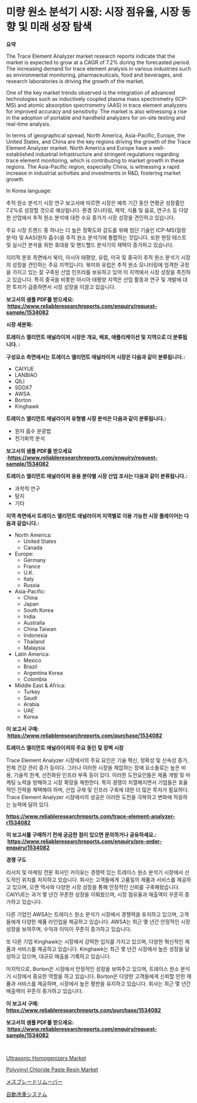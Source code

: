 <p><h1>미량 원소 분석기 시장: 시장 점유율, 시장 동향 및 미래 성장 탐색</h1></p><p><strong>요약</strong></p>
<p><p>The Trace Element Analyzer market research reports indicate that the market is expected to grow at a CAGR of 7.2% during the forecasted period. The increasing demand for trace element analysis in various industries such as environmental monitoring, pharmaceuticals, food and beverages, and research laboratories is driving the growth of the market. </p><p>One of the key market trends observed is the integration of advanced technologies such as inductively coupled plasma mass spectrometry (ICP-MS) and atomic absorption spectrometry (AAS) in trace element analyzers for improved accuracy and sensitivity. The market is also witnessing a rise in the adoption of portable and handheld analyzers for on-site testing and real-time analysis.</p><p>In terms of geographical spread, North America, Asia-Pacific, Europe, the United States, and China are the key regions driving the growth of the Trace Element Analyzer market. North America and Europe have a well-established industrial infrastructure and stringent regulations regarding trace element monitoring, which is contributing to market growth in these regions. The Asia-Pacific region, especially China, is witnessing a rapid increase in industrial activities and investments in R&D, fostering market growth.</p><p>In Korea language:</p><p>추적 원소 분석기 시장 연구 보고서에 따르면 시장은 예측 기간 동안 연평균 성장률인 7.2%로 성장할 것으로 예상됩니다. 환경 모니터링, 제약, 식품 및 음료, 연구소 등 다양한 산업에서 추적 원소 분석에 대한 수요 증가가 시장 성장을 견인하고 있습니다.</p><p>주요 시장 트렌드 중 하나는 더 높은 정확도와 감도를 위해 첨단 기술인 ICP-MS(질량 분석) 및 AAS(원자 흡수)을 추적 원소 분석기에 통합하는 것입니다. 또한 현장 테스트 및 실시간 분석을 위한 휴대용 및 핸드헬드 분석기의 채택이 증가하고 있습니다.</p><p>지리적 분포 측면에서 북미, 아시아 태평양, 유럽, 미국 및 중국이 추적 원소 분석기 시장의 성장을 견인하는 주요 지역입니다. 북미와 유럽은 추적 원소 모니터링에 엄격한 규정을 가지고 있는 잘 구축된 산업 인프라를 보유하고 있어 이 지역에서 시장 성장을 촉진하고 있습니다. 특히 중국을 비롯한 아시아 태평양 지역은 산업 활동과 연구 및 개발에 대한 투자가 급증하면서 시장 성장을 이끌고 있습니다.</p></p>
<p><strong>보고서의 샘플 PDF를 받으세요: &nbsp;<a href="https://www.reliableresearchreports.com/enquiry/request-sample/1534082">https://www.reliableresearchreports.com/enquiry/request-sample/1534082</a></strong></p>
<p><strong>시장 세분화:</strong></p>
<p><strong> 트레이스 엘리먼트 애널라이저 시장은 개요, 배포, 애플리케이션 및 지역으로 더 분류됩니다. :</strong></p>
<p><strong>구성요소 측면에서는 트레이스 엘리먼트 애널라이저 시장은 다음과 같이 분류됩니다.:</strong></p>
<p><ul><li>CAIYUE</li><li>LANBIAO</li><li>QILI</li><li>SDDX7</li><li>AWSA</li><li>Borton</li><li>Kinghawk</li></ul></p>
<p><strong> 트레이스 엘리먼트 애널라이저 유형별 시장 분석은 다음과 같이 분류됩니다.:</strong></p>
<p><ul><li>원자 흡수 분광법</li><li>전기화학 분석</li></ul></p>
<p><strong>보고서의 샘플 PDF를 받으세요 :<a href="https://www.reliableresearchreports.com/enquiry/request-sample/1534082">https://www.reliableresearchreports.com/enquiry/request-sample/1534082</a></strong></p>
<p><strong> 트레이스 엘리먼트 애널라이저 응용 분야별 시장 산업 조사는 다음과 같이 분류됩니다.:</strong></p>
<p><ul><li>과학적 연구</li><li>탐지</li><li>기타</li></ul></p>
<p><strong>지역 측면에서 트레이스 엘리먼트 애널라이저 지역별로 이용 가능한 시장 플레이어는 다음과 같습니다.:</strong></p>
<p><ul>
    <li>
        North America:
        <ul>
            <li>United States</li>
            <li>Canada</li>
        </ul>
    </li>
    <li>
        Europe:
        <ul>
            <li>Germany</li>
            <li>France</li>
            <li>U.K.</li>
            <li>Italy</li>
            <li>Russia</li>
        </ul>
    </li>
    <li>
        Asia-Pacific:
        <ul>
            <li>China</li>
            <li>Japan</li>
            <li>South Korea</li>
            <li>India</li>
            <li>Australia</li>
            <li>China Taiwan</li>
            <li>Indonesia</li>
            <li>Thailand</li>
            <li>Malaysia</li>
        </ul>
    </li>
    <li>
        Latin America:
        <ul>
            <li>Mexico</li>
            <li>Brazil</li>
            <li>Argentina Korea</li>
            <li>Colombia</li>
        </ul>
    </li>
    <li>
        Middle East & Africa:
        <ul>
            <li>Turkey</li>
            <li>Saudi</li>
            <li>Arabia</li>
            <li>UAE</li>
            <li>Korea</li>
        </ul>
    </li>
    </ul></p>
<p><strong>이 보고서 구매: &nbsp;<a href="https://www.reliableresearchreports.com/purchase/1534082">https://www.reliableresearchreports.com/purchase/1534082</a></strong></p>
<p><strong>트레이스 엘리먼트 애널라이저의 주요 동인 및 장벽 시장</strong></p>
<p><p>Trace Element Analyzer 시장에서의 주요 요인은 기술 혁신, 정확성 및 신속성 증가, 전체 건강 관리 증가 등이다. 그러나 이러한 시장을 제압하는 장애 요소들로는 높은 비용, 기술적 한계, 선진화된 인프라 부족 등이 있다. 이러한 도전요인들은 제품 개발 및 마케팅 노력을 방해하고 시장 확장을 제한한다. 특히 경쟁이 치열해지면서 기업들은 효율적인 전략을 채택해야 하며, 산업 규제 및 인프라 구축에 대한 더 많은 투자가 필요하다. Trace Element Analyzer 시장에서의 성공은 이러한 도전을 극복하고 변화에 적응하는 능력에 달려 있다.</p></p>
<p><strong><a href="https://www.reliableresearchreports.com/trace-element-analyzer-r1534082">https://www.reliableresearchreports.com/trace-element-analyzer-r1534082</a></strong></p>
<p><strong>이 보고서를 구매하기 전에 궁금한 점이 있으면 문의하거나 공유하세요.: &nbsp;<a href="https://www.reliableresearchreports.com/enquiry/pre-order-enquiry/1534082">https://www.reliableresearchreports.com/enquiry/pre-order-enquiry/1534082</a></strong></p>
<p><strong>경쟁 구도</strong></p>
<p><p>리서치 및 마케팅 전문 회사인 카이유는 경쟁력 있는 트레이스 원소 분석기 시장에서 선도적인 위치를 차지하고 있습니다. 회사는 고객들에게 고품질의 제품과 서비스를 제공하고 있으며, 오랜 역사와 다양한 시장 성장을 통해 안정적인 신뢰를 구축해왔습니다. CAIYUE는 과거 몇 년간 꾸준한 성장을 이뤄왔으며, 시장 점유율과 매출액이 꾸준히 증가하고 있습니다.</p><p>다른 기업인 AWSA는 트레이스 원소 분석기 시장에서 경쟁력을 유지하고 있으며, 고객들에게 다양한 제품 라인업을 제공하고 있습니다. AWSA는 최근 몇 년간 안정적인 시장 성장을 보여주며, 수익과 이익이 꾸준히 증가하고 있습니다.</p><p>또 다른 기업 Kinghawk는 시장에서 강력한 입지를 가지고 있으며, 다양한 혁신적인 제품과 서비스를 제공하고 있습니다. Kinghawk는 최근 몇 년간 시장에서 높은 성장을 달성하고 있으며, 대규모 매출을 기록하고 있습니다.</p><p>마지막으로, Borton은 시장에서 안정적인 성장을 보여주고 있으며, 트레이스 원소 분석기 시장에서 중요한 역할을 하고 있습니다. Borton은 다양한 고객들에게 신뢰할 만한 제품과 서비스를 제공하며, 시장에서 높은 평판을 유지하고 있습니다. 회사는 최근 몇 년간 매출액이 꾸준히 증가하고 있습니다.</p></p>
<p><strong>이 보고서 구매: &nbsp; <a href="https://www.reliableresearchreports.com/purchase/1534082">https://www.reliableresearchreports.com/purchase/1534082</a></strong></p>
<p><strong>보고서의 샘플 PDF를 받으세요: &nbsp;<a href="https://www.reliableresearchreports.com/enquiry/request-sample/1534082">https://www.reliableresearchreports.com/enquiry/request-sample/1534082</a></strong><strong></strong></p>
<p>&nbsp;</p>
<p><p><a href="https://view.publitas.com/reportprime-1/ultrasonic-homogenizers-market-size-evaluating-its-market-trends-growth-and-projections-2024-2031/">Ultrasonic Homogenizers Market</a></p><p><a href="https://cedar-agate-3da.notion.site/Polyvinyl-Chloride-Paste-Resin-Market-Offer-Valuable-Insights-into-Market-Size-Market-Share-Market-4f02f83ba0d349c9b82716e744f565c1">Polyvinyl Chloride Paste Resin Market</a></p><p><a href="https://github.com/marbadji/Market-Research-Report-List-1/blob/main/164678419296.md">メスブレードリムーバー</a></p><p><a href="https://github.com/KaydenJohns1964/Market-Research-Report-List-1/blob/main/246544919297.md">自動洗車システム</a></p></p>